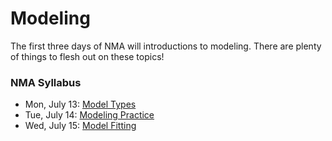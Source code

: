 # Modeling 

The first three days of NMA will introductions to modeling. There are plenty of things to flesh out on these topics!


### NMA Syllabus
- Mon, July 13: [Model Types](https://github.com/NeuromatchAcademy/course-content#mon-july-13-model-types)
- Tue, July 14: [Modeling Practice](https://github.com/NeuromatchAcademy/course-content#tue-july-14-modeling-practice)
- Wed, July 15: [Model Fitting](https://github.com/NeuromatchAcademy/course-content#wed-july-15-model-fitting)
